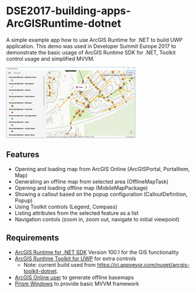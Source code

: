 # DSE2017-building-apps-ArcGISRuntime-dotnet
A simple example app how to use ArcGIS Runtime for .NET to build UWP application. This demo was used in Developer Summit Europe 2017 to demonstrate the basic usage of ArcGIS Runtime SDK for .NET, Toolkit control usage and simplified MVVM.

<img src="GeneralUI.PNG" width="350"/>

## Features
- Opening and loading map from ArcGIS Online (ArcGISPortal, PortalItem, Map)
- Generating an offline map from selected area (OfflineMapTask)
- Opening and loading offline map (MobileMapPackage)
- Showing a callout based on the popup configuration (CalloutDefinition, Popup)
- Using Toolkit controls (Legend, Compass)
- Listing attributes from the selected feature as a list
- Navigation contols (zoom in, zoom out, navigate to initial viewpoint)

## Requirements

- [ArcGIS Runtime for .NET SDK](https://developers.arcgis.com/net/) Version 100.1 for the GIS functionality
- [ArcGIS Runtime Toolkit for UWP](https://github.com/Esri/arcgis-toolkit-dotnet) for extra controls
  - Note: current build used from https://ci.appveyor.com/nuget/arcgis-toolkit-dotnet.
- [ArcGIS Online user](https://developers.arcgis.com/sign-up) to generate offline basemaps
- [Prism Windows](http://prismlibrary.github.io/) to provide basic MVVM framework




